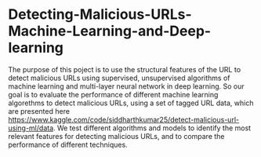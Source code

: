 # Detecting-Malicious-URLs-Machine-Learning-and-Deep-learning

The purpose of this poject is to use the structural features of the URL to detect malicious URLs using supervised, unsupervised algorithms of machine learning and multi-layer neural network in deep learning.
So our goal is to evaluate the performance of different machine learning algorethms to detect malicious URLs, using a set of tagged URL data, which are presented here https://www.kaggle.com/code/siddharthkumar25/detect-malicious-url-using-ml/data. We test different algorithms and models to identify the most relevant features for detecting malicious URLs, and to compare the performance of different techniques.
